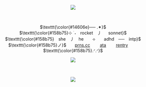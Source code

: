 <p align="center">
  <img src="https://files.catbox.moe/yerg2i.png" />

  　
<div align="center">

 $\texttt{\color{#14606e}── .✦\}$\
$\texttt{\color{#158b75}⊹ ࣪ ˖　rocket　⼃ 　 sonnet}$\
$\texttt{\color{#158b75}　she　⼃　he　　⟢　　adhd　──　intp}$\
$\texttt{\color{#158b75}ノ}$　　[prns.cc](https://pronouns.cc/@meraki) 　　[ata](https://rocket.atabook.org/) 　　[rentry](https://rentry.co/rocketphighting)  　　 $\texttt{\color{#158b75}.ᐟ.ᐟ}$


![](https://komarev.com/ghpvc/?username=egogazer&style=plastic-username&label=ETERNALLY+BOUND&color=106f69)
</div>

  　
<p align="center">
  <img src="https://files.catbox.moe/50l819.png" />


  　
<div align="center">



